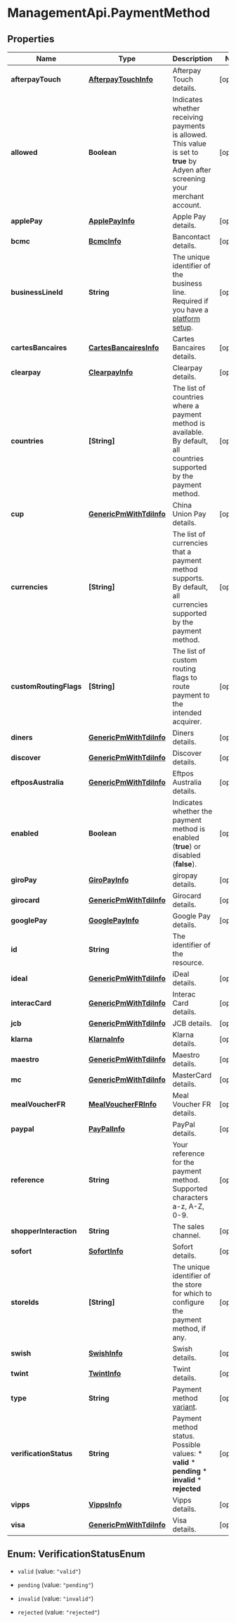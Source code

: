 # ManagementApi.PaymentMethod

## Properties

Name | Type | Description | Notes
------------ | ------------- | ------------- | -------------
**afterpayTouch** | [**AfterpayTouchInfo**](AfterpayTouchInfo.md) | Afterpay Touch details. | [optional] 
**allowed** | **Boolean** | Indicates whether receiving payments is allowed. This value is set to **true** by Adyen after screening your merchant account. | [optional] 
**applePay** | [**ApplePayInfo**](ApplePayInfo.md) | Apple Pay details. | [optional] 
**bcmc** | [**BcmcInfo**](BcmcInfo.md) | Bancontact details. | [optional] 
**businessLineId** | **String** | The unique identifier of the business line. Required if you have a [platform setup](https://docs.adyen.com/marketplaces-and-platforms/platform-structure-resources/platform-setup/). | [optional] 
**cartesBancaires** | [**CartesBancairesInfo**](CartesBancairesInfo.md) | Cartes Bancaires details. | [optional] 
**clearpay** | [**ClearpayInfo**](ClearpayInfo.md) | Clearpay details. | [optional] 
**countries** | **[String]** | The list of countries where a payment method is available. By default, all countries supported by the payment method. | [optional] 
**cup** | [**GenericPmWithTdiInfo**](GenericPmWithTdiInfo.md) | China Union Pay details. | [optional] 
**currencies** | **[String]** | The list of currencies that a payment method supports. By default, all currencies supported by the payment method. | [optional] 
**customRoutingFlags** | **[String]** | The list of custom routing flags to route payment to the intended acquirer. | [optional] 
**diners** | [**GenericPmWithTdiInfo**](GenericPmWithTdiInfo.md) | Diners details. | [optional] 
**discover** | [**GenericPmWithTdiInfo**](GenericPmWithTdiInfo.md) | Discover details. | [optional] 
**eftposAustralia** | [**GenericPmWithTdiInfo**](GenericPmWithTdiInfo.md) | Eftpos Australia details. | [optional] 
**enabled** | **Boolean** | Indicates whether the payment method is enabled (**true**) or disabled (**false**). | [optional] 
**giroPay** | [**GiroPayInfo**](GiroPayInfo.md) | giropay details. | [optional] 
**girocard** | [**GenericPmWithTdiInfo**](GenericPmWithTdiInfo.md) | Girocard details. | [optional] 
**googlePay** | [**GooglePayInfo**](GooglePayInfo.md) | Google Pay details. | [optional] 
**id** | **String** | The identifier of the resource. | 
**ideal** | [**GenericPmWithTdiInfo**](GenericPmWithTdiInfo.md) | iDeal details. | [optional] 
**interacCard** | [**GenericPmWithTdiInfo**](GenericPmWithTdiInfo.md) | Interac Card details. | [optional] 
**jcb** | [**GenericPmWithTdiInfo**](GenericPmWithTdiInfo.md) | JCB details. | [optional] 
**klarna** | [**KlarnaInfo**](KlarnaInfo.md) | Klarna details. | [optional] 
**maestro** | [**GenericPmWithTdiInfo**](GenericPmWithTdiInfo.md) | Maestro details. | [optional] 
**mc** | [**GenericPmWithTdiInfo**](GenericPmWithTdiInfo.md) | MasterCard details. | [optional] 
**mealVoucherFR** | [**MealVoucherFRInfo**](MealVoucherFRInfo.md) | Meal Voucher FR details. | [optional] 
**paypal** | [**PayPalInfo**](PayPalInfo.md) | PayPal details. | [optional] 
**reference** | **String** | Your reference for the payment method. Supported characters a-z, A-Z, 0-9. | [optional] 
**shopperInteraction** | **String** | The sales channel. | [optional] 
**sofort** | [**SofortInfo**](SofortInfo.md) | Sofort details. | [optional] 
**storeIds** | **[String]** | The unique identifier of the store for which to configure the payment method, if any. | [optional] 
**swish** | [**SwishInfo**](SwishInfo.md) | Swish details. | [optional] 
**twint** | [**TwintInfo**](TwintInfo.md) | Twint details. | [optional] 
**type** | **String** | Payment method [variant](https://docs.adyen.com/development-resources/paymentmethodvariant#management-api). | [optional] 
**verificationStatus** | **String** | Payment method status. Possible values: * **valid** * **pending** * **invalid** * **rejected** | [optional] 
**vipps** | [**VippsInfo**](VippsInfo.md) | Vipps details. | [optional] 
**visa** | [**GenericPmWithTdiInfo**](GenericPmWithTdiInfo.md) | Visa details. | [optional] 



## Enum: VerificationStatusEnum


* `valid` (value: `"valid"`)

* `pending` (value: `"pending"`)

* `invalid` (value: `"invalid"`)

* `rejected` (value: `"rejected"`)




